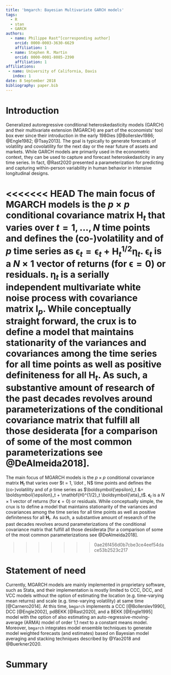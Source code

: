 ```yaml
---
title: 'bmgarch: Bayesian Multivariate GARCH models'
tags:
  - R
  - stan
  - GARCH
authors:
  - name: Philippe Rast^[corresponding author]
    orcid: 0000-0003-3630-6629
    affiliation: 1
  - name: Stephen R. Martin
    orcid: 0000-0001-8085-2390
    affiliation: 1
affiliations:
 - name: University of California, Davis
   index: 1
date: 8 September 2018
bibliography: paper.bib
---
```


# Introduction
Generalized autoregressive conditional heteroskedasticity models (GARCH) and their multivariate extension (MGARCH) are part of the economists' tool box ever since their introduction in the early 1980ies [@Bollerslev1986; @Engle1982; @Tsay2013]. The goal is typically to generate forecasts of volatility and covolatility for the next day or the near future of assets and markets. While GARCH models are primarily used in the econometric context, they can be used to capture and forecast heteroskedasticity in any time series. In fact, @Rast2020 presented a parameterization  for predicting and capturing within-person variability in human behavior in intensive longitudinal designs. 

<<<<<<< HEAD
The main focus of MGARCH models is the $p \times p$ conditional covariance matrix $\mathbf{H}_t$ that varies over $t = 1, ... , N$
time points and defines the (co-)volatility and of $p$ time series as $\boldsymbol{\epsilon}_t = \boldsymbol{\epsilon}_t + \mathbf{H}^{1/2}_t \boldsymbol{\eta}_t$. $\boldsymbol{\epsilon}_t$ is a $N \times 1$ vector of returns (for $\boldsymbol{\epsilon} = 0$) or residuals. $\boldsymbol{\eta}_t$ is a serially independent multivariate white noise process with covariance matrix $\mathbf{I}_p$. While conceptually straight forward, the crux is to define a model that maintains stationarity of the variances and covariances among the time series for all time points as well as positive definiteness for all $\mathbf{H}_t$. As such, a substantive amount of research of the past decades revolves around parameterizations of the conditional covariance matrix that fulfill all those  desiderata [for a comparison of some of the most common parameterizations see @DeAlmeida2018]. 
=======
The main focus of MGARCH models is the $p \times p$ conditional covariance matrix $\mathbf{H}_t$ that varies over $t = 1, \ldot , N$ time points and defines the (co-)volatility and of $p$ time series as $\boldsymbol{\epsilon}_t &= \boldsymbol{\epsilon}_t + \mathbf{H}^{1/2}_t \boldsymbol{\eta}_t$. $\boldsymbol{\epsilon}_t$ is a $N \times 1$ vector of returns (for $\boldsymbol{\epsilon} = 0$) or residuals. While conceptually simple, the crux is to define a model that maintains stationarity of the variances and covariances among the time series for all time points as well as positive definiteness for all $\mathbf{H}_t$. As such, a substantive amount of research of the past decades revolves around parameterizations of the conditional covariance matrix that fulfill all those  desiderata [for a comparison of some of the most common parameterizations see @DeAlmeida2018]. 
>>>>>>> 0ae26f456d0b7cbe3ce4eef54dace53b2523c217

# Statement of need 
Currently, MGARCH models are mainly implemented in proprietary software, such as Stata, and their implementation is mostly limited to CCC, DCC, and VCC models without the option of estimating the location (e.g. time-varying mean returns) and scale (e.g. time-varying volatility) at same time [@Carnero2014].
At this time, `bmgarch` implements a CCC [@Bollerslev1990], DCC [@Engle2002], pdBEKK [@Rast2020], and a BEKK [@Engle1995] model with the option of also estimating an auto-regressive-moving-average (ARMA) model of order 1,1 next to a constant means model.
Moreover, `bmgarch` integrates model ensemble techniques to generate model weighted forecasts (and estimates) based on Bayesian model averaging and stacking techniques described by @Yao2018 and @Buerkner2020. 

# Summary
